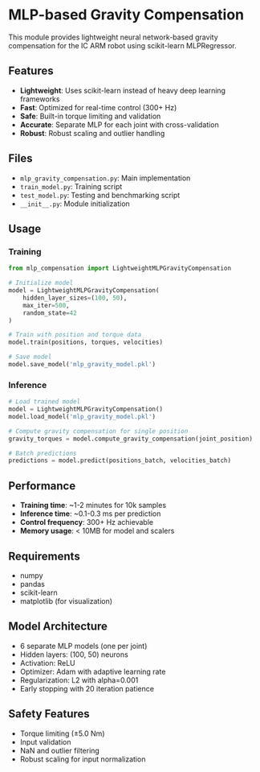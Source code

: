 # MLP-based Gravity Compensation

This module provides lightweight neural network-based gravity compensation for the IC ARM robot using scikit-learn MLPRegressor.

## Features

- **Lightweight**: Uses scikit-learn instead of heavy deep learning frameworks
- **Fast**: Optimized for real-time control (300+ Hz)
- **Safe**: Built-in torque limiting and validation
- **Accurate**: Separate MLP for each joint with cross-validation
- **Robust**: Robust scaling and outlier handling

## Files

- `mlp_gravity_compensation.py`: Main implementation
- `train_model.py`: Training script
- `test_model.py`: Testing and benchmarking script
- `__init__.py`: Module initialization

## Usage

### Training

```python
from mlp_compensation import LightweightMLPGravityCompensation

# Initialize model
model = LightweightMLPGravityCompensation(
    hidden_layer_sizes=(100, 50),
    max_iter=500,
    random_state=42
)

# Train with position and torque data
model.train(positions, torques, velocities)

# Save model
model.save_model('mlp_gravity_model.pkl')
```

### Inference

```python
# Load trained model
model = LightweightMLPGravityCompensation()
model.load_model('mlp_gravity_model.pkl')

# Compute gravity compensation for single position
gravity_torques = model.compute_gravity_compensation(joint_position)

# Batch predictions
predictions = model.predict(positions_batch, velocities_batch)
```

## Performance

- **Training time**: ~1-2 minutes for 10k samples
- **Inference time**: ~0.1-0.3 ms per prediction
- **Control frequency**: 300+ Hz achievable
- **Memory usage**: < 10MB for model and scalers

## Requirements

- numpy
- pandas
- scikit-learn
- matplotlib (for visualization)

## Model Architecture

- 6 separate MLP models (one per joint)
- Hidden layers: (100, 50) neurons
- Activation: ReLU
- Optimizer: Adam with adaptive learning rate
- Regularization: L2 with alpha=0.001
- Early stopping with 20 iteration patience

## Safety Features

- Torque limiting (±5.0 Nm)
- Input validation
- NaN and outlier filtering
- Robust scaling for input normalization